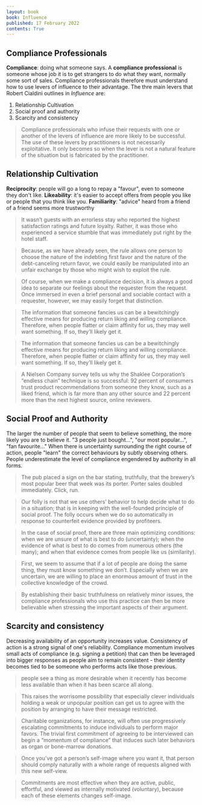 ```yaml
---
layout: book
book: Influence
published: 17 February 2022
contents: True
---
```


## Compliance Professionals
**Compliance**: doing what someone says. A **compliance professional** is someone whose job it is to get strangers to do what they want, normally some sort of sales. Compliance professionals therefore must understand how to use levers of influence to their advantage. The thre main levers that Robert Cialdini outlines in *Influence* are:

1. Relationship Cultivation
2. Social proof and authority
3. Scarcity and consistency

> Compliance professionals who infuse their requests with one or another of the levers of influence are more likely to be successful. The use of these levers by practitioners is not necessarily exploitative. It only becomes so when the lever is not a natural feature of the situation but is fabricated by the practitioner.

## Relationship Cultivation
**Reciprocity**: people will go a long to repay a "favour", even to someone they don't like.
**Likeability**: it's easier to accept offers from people you like or people that you think like you.
**Familiarity**: "advice" heard from a friend of a friend seems more trustworthy

> It wasn’t guests with an errorless stay who reported the highest satisfaction ratings and future loyalty. Rather, it was those who experienced a service stumble that was immediately put right by the hotel staff.

> Because, as we have already seen, the rule allows one person to choose the nature of the indebting first favor and the nature of the debt-canceling return favor, we could easily be manipulated into an unfair exchange by those who might wish to exploit the rule.

> Of course, when we make a compliance decision, it is always a good idea to separate our feelings about the requester from the request. Once immersed in even a brief personal and sociable contact with a requester, however, we may easily forget that distinction.

> The information that someone fancies us can be a bewitchingly effective means for producing return liking and willing compliance. Therefore, when people flatter or claim affinity for us, they may well want something. If so, they’ll likely get it.

> The information that someone fancies us can be a bewitchingly effective means for producing return liking and willing compliance. Therefore, when people flatter or claim affinity for us, they may well want something. If so, they’ll likely get it.

> A Nielsen Company survey tells us why the Shaklee Corporation’s “endless chain” technique is so successful: 92 percent of consumers trust product recommendations from someone they know, such as a liked friend, which is far more than any other source and 22 percent more than the next highest source, online reviewers.

## Social Proof and Authority
The larger the number of people that seem to believe something, the more likely you are to believe it.  "3 people just bought...", "our most popular...", "fan favourite..." When there is uncertainty surrounding the right course of action, people "learn" the correct behaviours by subtly observing others. People underestimate the level of compliance engendered by authority in all forms.

> The pub placed a sign on the bar stating, truthfully, that the brewery’s most popular beer that week was its porter. Porter sales doubled immediately. Click, run.

> Our folly is not that we use others’ behavior to help decide what to do in a situation; that is in keeping with the well-founded principle of social proof. The folly occurs when we do so automatically in response to counterfeit evidence provided by profiteers.

> In the case of social proof, there are three main optimizing conditions: when we are unsure of what is best to do (uncertainty); when the evidence of what is best to do comes from numerous others (the many); and when that evidence comes from people like us (similarity).

> First, we seem to assume that if a lot of people are doing the same thing, they must know something we don’t. Especially when we are uncertain, we are willing to place an enormous amount of trust in the collective knowledge of the crowd.

> By establishing their basic truthfulness on relatively minor issues, the compliance professionals who use this practice can then be more believable when stressing the important aspects of their argument.

## Scarcity and consistency
Decreasing availability of an opportunity increases value. Consistency of action is a strong signal of one's reliability.
Compliance momentum involves small acts of compliance (e.g. signing a petition) that can then be leveraged into bigger responses as people aim to remain consistent - their identity becomes tied to be someone who performs acts like those previous. 

> people see a thing as more desirable when it recently has become less available than when it has been scarce all along.

> This raises the worrisome possibility that especially clever individuals holding a weak or unpopular position can get us to agree with the position by arranging to have their message restricted.

> Charitable organizations, for instance, will often use progressively escalating commitments to induce individuals to perform major favors. The trivial first commitment of agreeing to be interviewed can begin a “momentum of compliance” that induces such later behaviors as organ or bone-marrow donations.

> Once you’ve got a person’s self-image where you want it, that person should comply naturally with a whole range of requests aligned with this new self-view.

> Commitments are most effective when they are active, public, effortful, and viewed as internally motivated (voluntary), because each of these elements changes self-image.